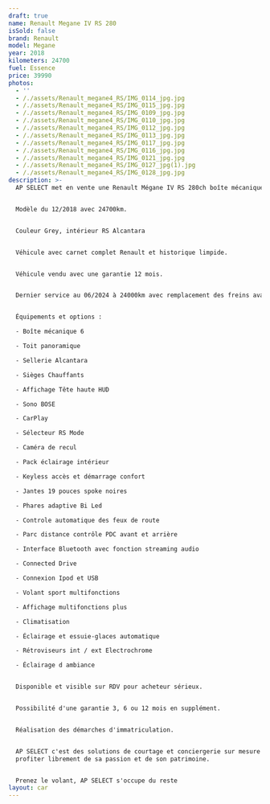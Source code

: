 ```yaml
---
draft: true
name: Renault Megane IV RS 280
isSold: false
brand: Renault
model: Megane
year: 2018
kilometers: 24700
fuel: Essence
price: 39990
photos:
  - ''
  - /./assets/Renault_megane4_RS/IMG_0114_jpg.jpg
  - /./assets/Renault_megane4_RS/IMG_0115_jpg.jpg
  - /./assets/Renault_megane4_RS/IMG_0109_jpg.jpg
  - /./assets/Renault_megane4_RS/IMG_0110_jpg.jpg
  - /./assets/Renault_megane4_RS/IMG_0112_jpg.jpg
  - /./assets/Renault_megane4_RS/IMG_0113_jpg.jpg
  - /./assets/Renault_megane4_RS/IMG_0117_jpg.jpg
  - /./assets/Renault_megane4_RS/IMG_0116_jpg.jpg
  - /./assets/Renault_megane4_RS/IMG_0121_jpg.jpg
  - /./assets/Renault_megane4_RS/IMG_0127_jpg(1).jpg
  - /./assets/Renault_megane4_RS/IMG_0128_jpg.jpg
description: >-
  AP SELECT met en vente une Renault Mégane IV RS 280ch boîte mécanique.


  Modèle du 12/2018 avec 24700km.


  Couleur Grey, intérieur RS Alcantara


  Véhicule avec carnet complet Renault et historique limpide.


  Véhicule vendu avec une garantie 12 mois.


  Dernier service au 06/2024 à 24000km avec remplacement des freins avant.


  Équipements et options :

  - Boîte mécanique 6

  - Toit panoramique

  - Sellerie Alcantara

  - Sièges Chauffants

  - Affichage Tête haute HUD

  - Sono BOSE

  - CarPlay

  - Sélecteur RS Mode

  - Caméra de recul

  - Pack éclairage intérieur

  - Keyless accès et démarrage confort

  - Jantes 19 pouces spoke noires

  - Phares adaptive Bi Led

  - Controle automatique des feux de route

  - Parc distance contrôle PDC avant et arrière

  - Interface Bluetooth avec fonction streaming audio

  - Connected Drive

  - Connexion Ipod et USB

  - Volant sport multifonctions

  - Affichage multifonctions plus

  - Climatisation

  - Éclairage et essuie-glaces automatique

  - Rétroviseurs int / ext Electrochrome

  - Éclairage d ambiance


  Disponible et visible sur RDV pour acheteur sérieux.


  Possibilité d'une garantie 3, 6 ou 12 mois en supplément.


  Réalisation des démarches d'immatriculation.


  AP SELECT c'est des solutions de courtage et conciergerie sur mesure pour
  profiter librement de sa passion et de son patrimoine.


  Prenez le volant, AP SELECT s'occupe du reste
layout: car
---
```


